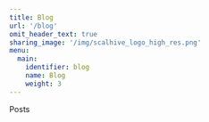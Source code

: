 ```yaml
---
title: Blog
url: '/blog'
omit_header_text: true
sharing_image: '/img/scalhive_logo_high_res.png'
menu:
  main:
    identifier: blog
    name: Blog
    weight: 3
---
```

Posts